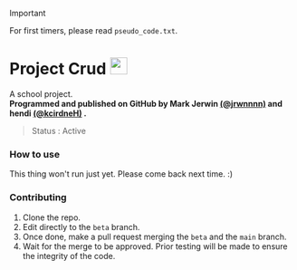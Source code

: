 > [!IMPORTANT]
> For first timers, please read <code>pseudo_code.txt</code>.

# Project Crud <img src="https://upload.wikimedia.org/wikipedia/commons/thumb/6/61/HTML5_logo_and_wordmark.svg/512px-HTML5_logo_and_wordmark.svg.png" style="height:30px;">

<!-- PROGRAMMING LANGUAGE ICONS
HTML: https://upload.wikimedia.org/wikipedia/commons/thumb/6/61/HTML5_logo_and_wordmark.svg/512px-HTML5_logo_and_wordmark.svg.png
JAVA: https://upload.wikimedia.org/wikipedia/en/thumb/3/30/Java_programming_language_logo.svg/1200px-Java_programming_language_logo.svg.png
Python: https://upload.wikimedia.org/wikipedia/commons/thumb/c/c3/Python-logo-notext.svg/1869px-Python-logo-notext.svg.png
mySQL: https://upload.wikimedia.org/wikipedia/labs/8/8e/Mysql_logo.png
-->

A school project. <br>
**Programmed and published on GitHub by Mark Jerwin [(@jrwnnnn)](https://github.com/jrwnnnn) and hendi [(@kcirdneH)](https://github.com/kcirdneH) .** <br>
> Status : Active <br>

### How to use
This thing won't run just yet. Please come back next time. :)

### Contributing
1. Clone the repo.
2. Edit directly to the `beta` branch.
3. Once done, make a pull request merging the `beta` and the `main` branch.
4. Wait for the merge to be approved. Prior testing will be made to ensure the integrity of the code.

